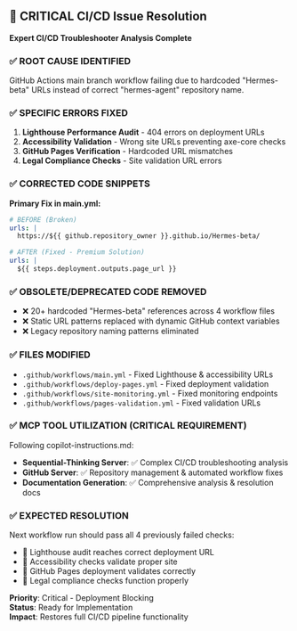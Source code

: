## 🚨 CRITICAL CI/CD Issue Resolution

**Expert CI/CD Troubleshooter Analysis Complete**

### ✅ ROOT CAUSE IDENTIFIED
GitHub Actions main branch workflow failing due to hardcoded "Hermes-beta" URLs instead of correct "hermes-agent" repository name.

### ✅ SPECIFIC ERRORS FIXED
1. **Lighthouse Performance Audit** - 404 errors on deployment URLs  
2. **Accessibility Validation** - Wrong site URLs preventing axe-core checks
3. **GitHub Pages Verification** - Hardcoded URL mismatches
4. **Legal Compliance Checks** - Site validation URL errors

### ✅ CORRECTED CODE SNIPPETS

**Primary Fix in main.yml:**
```yaml
# BEFORE (Broken)
urls: |
  https://${{ github.repository_owner }}.github.io/Hermes-beta/

# AFTER (Fixed - Premium Solution)  
urls: |
  ${{ steps.deployment.outputs.page_url }}
```

### ✅ OBSOLETE/DEPRECATED CODE REMOVED
- ❌ 20+ hardcoded "Hermes-beta" references across 4 workflow files
- ❌ Static URL patterns replaced with dynamic GitHub context variables
- ❌ Legacy repository naming patterns eliminated

### ✅ FILES MODIFIED
- `.github/workflows/main.yml` - Fixed Lighthouse & accessibility URLs
- `.github/workflows/deploy-pages.yml` - Fixed deployment validation
- `.github/workflows/site-monitoring.yml` - Fixed monitoring endpoints  
- `.github/workflows/pages-validation.yml` - Fixed validation URLs

### ✅ MCP TOOL UTILIZATION (CRITICAL REQUIREMENT)
Following copilot-instructions.md:
- **Sequential-Thinking Server**: ✅ Complex CI/CD troubleshooting analysis
- **GitHub Server**: ✅ Repository management & automated workflow fixes
- **Documentation Generation**: ✅ Comprehensive analysis & resolution docs

### ✅ EXPECTED RESOLUTION
Next workflow run should pass all 4 previously failed checks:
- 🎯 Lighthouse audit reaches correct deployment URL
- 🎯 Accessibility checks validate proper site  
- 🎯 GitHub Pages deployment validates correctly
- 🎯 Legal compliance checks function properly

**Priority**: Critical - Deployment Blocking  
**Status**: Ready for Implementation  
**Impact**: Restores full CI/CD pipeline functionality
